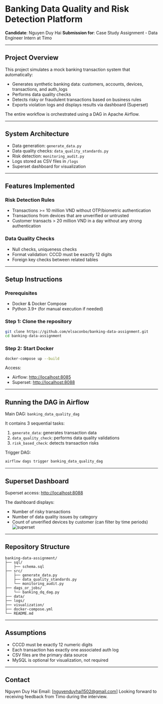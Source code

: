 # Banking Data Quality and Risk Detection Platform

**Candidate**: Nguyen Duy Hai &#x20;
**Submission for**: Case Study Assignment - Data Engineer Intern at Timo

---

## Project Overview

This project simulates a mock banking transaction system that automatically:

* Generates synthetic banking data: customers, accounts, devices, transactions, and auth\_logs
* Performs data quality checks
* Detects risky or fraudulent transactions based on business rules
* Exports violation logs and displays results via dashboard (Superset)

The entire workflow is orchestrated using a DAG in Apache Airflow.

---

## System Architecture

* Data generation: `generate_data.py`
* Data quality checks: `data_quality_standards.py`
* Risk detection: `monitoring_audit.py`
* Logs stored as CSV files in `/logs`
* Superset dashboard for visualization

---

## Features Implemented

### Risk Detection Rules

* Transactions >= 10 million VND without OTP/biometric authentication
* Transactions from devices that are unverified or untrusted
* Customer transacts > 20 million VND in a day without any strong authentication

### Data Quality Checks

* Null checks, uniqueness checks
* Format validation: CCCD must be exactly 12 digits
* Foreign key checks between related tables

---

## Setup Instructions

### Prerequisites

* Docker & Docker Compose
* Python 3.9+ (for manual execution if needed)

### Step 1: Clone the repository

```bash
git clone https://github.com/elsaconbo/banking-data-assignment.git
cd banking-data-assignment
```

### Step 2: Start Docker

```bash
docker-compose up --build
```

Access:

* Airflow: [http://localhost:8085](http://localhost:8085)
* Superset: [http://localhost:8088](http://localhost:8088)

---

## Running the DAG in Airflow

Main DAG: `banking_data_quality_dag`

It contains 3 sequential tasks:

1. `generate_data`: generates transaction data
2. `data_quality_check`: performs data quality validations
3. `risk_based_check`: detects transaction risks

Trigger DAG:

```bash
airflow dags trigger banking_data_quality_dag
```

---

## Superset Dashboard

Superset access: [http://localhost:8088](http://localhost:8088)

The dashboard displays:

* Number of risky transactions
* Number of data quality issues by category
* Count of unverified devices by customer
(can filter by time periods)
![superset](https://github.com/user-attachments/assets/f37c5a21-69e9-4b53-838f-c0335694c31d)

---

## Repository Structure

```
banking-data-assignment/
├── sql/
│   ├── schema.sql
├── src/
│   ├── generate_data.py
│   ├── data_quality_standards.py
│   └── monitoring_audit.py
├── dags_or_jobs/
│   └── banking_dq_dag.py
├── data/         
├── logs/         
├── visualization/
├── docker-compose.yml
└── README.md
```

---

## Assumptions

* CCCD must be exactly 12 numeric digits
* Each transaction has exactly one associated auth log
* CSV files are the primary data source
* MySQL is optional for visualization, not required

---

## Contact

Nguyen Duy Hai &#x20;
Email: \[nguyenduyhai1502@gmail.com] &#x20;
Looking forward to receiving feedback from Timo during the interview.
